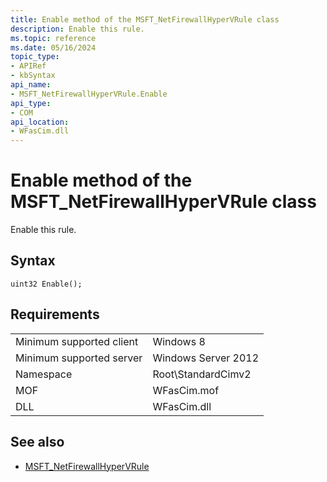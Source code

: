 ```yaml
---
title: Enable method of the MSFT_NetFirewallHyperVRule class
description: Enable this rule.
ms.topic: reference
ms.date: 05/16/2024
topic_type: 
- APIRef
- kbSyntax
api_name: 
- MSFT_NetFirewallHyperVRule.Enable
api_type: 
- COM
api_location: 
- WFasCim.dll
---
```


# Enable method of the MSFT_NetFirewallHyperVRule class

Enable this rule.

## Syntax

```mof
uint32 Enable();
```

## Requirements

| | |
|-|-|
| Minimum supported client | Windows 8 |
| Minimum supported server | Windows Server 2012 |
| Namespace | Root\\StandardCimv2 |
| MOF | WFasCim.mof |
| DLL | WFasCim.dll |

## See also

* [MSFT_NetFirewallHyperVRule](./msft-netfirewallhypervrule.md)
